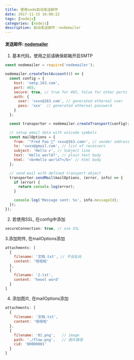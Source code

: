 ```yaml
---
title: 使用node自动发送邮件
date: 2017-11-15 16:08:22
tags: [nodejs]
categories: [nodejs]
description: 自动发送邮件：nodemailer
---
```


#### 发送邮件: [nodemailer](https://github.com/nodemailer/nodemailer)

1. 基本代码，使用之前请确保邮箱开启SMTP

```javascript
const nodemailer = require('nodemailer');

nodemailer.createTestAccount(() => {
  const config = {
    host: 'smtp.163.com',
    port: 465,
    secure: true, // true for 465, false for other ports
    auth: {
      user: 'xxxx@163.com', // generated ethereal user
      pass: 'xxx'  // generated ethereal password
    }
  };

  const transporter = nodemailer.createTransport(config);

  // setup email data with unicode symbols
  const mailOptions = {
    from: '"Fred Foo 👻" <xxx@163.com>', // sender address
    to: 'xxxx@gmail.com', // list of receivers
    subject: 'Hello ✔', // Subject line
    text: 'Hello world?', // plain text body
    html: '<b>Hello world?</b>' // html body
  };

  // send mail with defined transport object
  transporter.sendMail(mailOptions, (error, info) => {
    if (error) {
      return console.log(error);
    }

    console.log('Message sent: %s', info.messageId);
  });
});
```
2. 若使用SSL, 在config中添加

```javascript
secureConnection: true, // use SSL
```
3.添加附件, 在mailOptions添加

```javascript
attachments: [
  {
    filename: '文档.txt', // 不会乱码
    content: '哈哈哈'
  },
  {
    filename: '2.txt',
    content: 'heool word'
  }
]
```
4. 添加图片, 在mailOptions添加

```javascript
attachments: [
  {
    filename: '文档.txt',
    content: '哈哈哈'
  },
  {
    filename: '01.png',   // image
    path: './flow.png',   // 图片路径
    cid: '00000001'
  }
]
```

